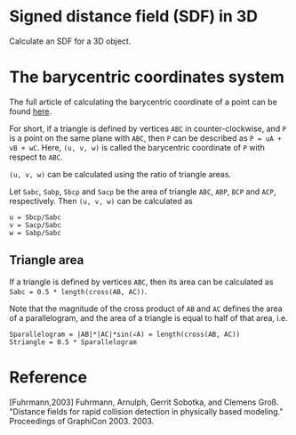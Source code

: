 # Signed distance field (SDF) in 3D
Calculate an SDF for a 3D object.

# The barycentric coordinates system
The full article of calculating the barycentric coordinate of a point can be found [here](https://www.scratchapixel.com/lessons/3d-basic-rendering/ray-tracing-rendering-a-triangle/barycentric-coordinates).

For short, if a triangle is defined by vertices `ABC` in counter-clockwise,
and `P` is a point on the same plane with `ABC`,
then `P` can be described as `P = uA + vB + wC`.
Here, `(u, v, w)` is called the barycentric coordinate of `P` with respect to `ABC`.

`(u, v, w)` can be calculated using the ratio of triangle areas.

Let `Sabc`, `Sabp`, `Sbcp` and `Sacp` be the area of triangle `ABC`, `ABP`, `BCP` and `ACP`, respectively.
Then `(u, v, w)` can be calculated as
```
u = Sbcp/Sabc
v = Sacp/Sabc
w = Sabp/Sabc
```

## Triangle area
If a triangle is defined by vertices `ABC`,
then its area can be calculated as
`Sabc = 0.5 * length(cross(AB, AC))`.

Note that the magnitude of the cross product of `AB` and `AC` defines the area of a parallelogram,
and the area of a triangle is equal to half of that area, i.e.
```
Sparallelogram = |AB|*|AC|*sin(∠A) = length(cross(AB, AC))
Striangle = 0.5 * Sparallelogram
```

# Reference
[Fuhrmann,2003] Fuhrmann, Arnulph, Gerrit Sobotka, and Clemens Groß. "Distance fields for rapid collision detection in physically based modeling." Proceedings of GraphiCon 2003. 2003.
